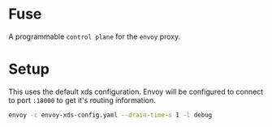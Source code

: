 # Fuse
A programmable `control plane` for the `envoy` proxy.

# Setup
This uses the default xds configuration. Envoy will be configured to connect to port `:18000` to get it's routing information.
```sh
envoy -c envoy-xds-config.yaml --drain-time-s 1 -l debug
```